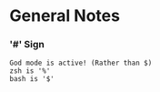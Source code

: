 # General Notes

### '#' Sign
    God mode is active! (Rather than $)
    zsh is '%'
    bash is '$'